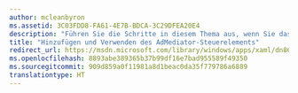 ```yaml
---
author: mcleanbyron
ms.assetid: 3C03FDD8-FA61-4E7B-BDCA-3C29DFEA20E4
description: "Führen Sie die Schritte in diesem Thema aus, wenn Sie das Ad Mediator-Steuerelement in Ihrer App verwenden möchten."
title: "Hinzufügen und Verwenden des AdMediator-Steuerelements"
redirect_url: https://msdn.microsoft.com/library/windows/apps/xaml/dn864355.aspx
ms.openlocfilehash: 8893abe389365b37b99df16e7bad955589f49350
ms.sourcegitcommit: 909d859a0f11981a8d1beac0da35f779786a6889
translationtype: HT
---
```

